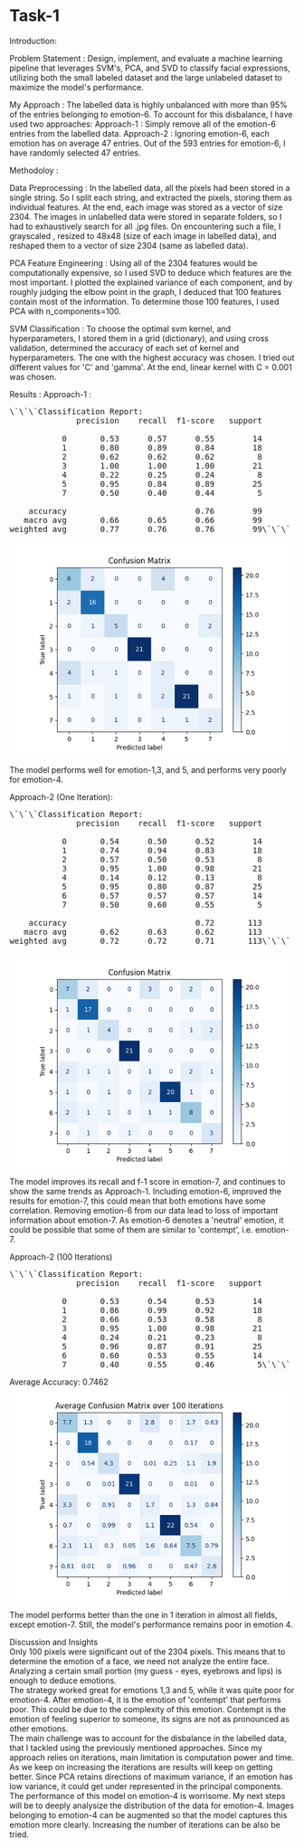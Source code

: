 # Task-1

Introduction:

Problem Statement :
Design, implement, and evaluate a machine learning pipeline that leverages SVM's, PCA, and SVD to classify facial expressions, utilizing both the small labeled dataset and the large unlabeled dataset to maximize the model's performance.

My Approach :
The labelled data is highly unbalanced with more than 95% of the entries belonging to emotion-6. 
To account for this disbalance, I have used two approaches:
Approach-1 : Simply remove all of the emotion-6 entries from the labelled data.
Approach-2 : Ignoring emotion-6, each emotion has on average 47 entries. Out of the 593 entries for emotion-6, I have randomly selected 47 entries.


Methodoloy :

Data Preprocessing :
In the labelled data, all the pixels had been stored in a single string. So I split each string, and extracted the pixels, storing them as individual features. At the end, each image was stored as a vector of size 2304.
The images in unlabelled data were stored in separate folders, so I had to exhaustively search for all .jpg files. On encountering such a file, I grayscaled , resized to 48x48 (size of each image in labelled data), and reshaped them to a vector of size 2304 (same as labelled data).

PCA Feature Engineering :
Using all of the 2304 features would be computationally expensive, so I used SVD to deduce which features are the most important. I plotted the explained variance of each component, and by roughly judging the elbow point in the graph, I deduced that 100 features contain most of the information.
To determine those 100 features, I used PCA with n_components=100.

SVM Classification :
To choose the optimal svm kernel, and hyperparameters, I stored them in a grid (dictionary), and using cross validation, determined the accuracy of each set of kernel and hyperparameters. The one with the highest accuracy was chosen. I tried out different values for 'C' and 'gamma'. At the end, linear kernel with C = 0.001 was chosen.


Results :
Approach-1 :

<pre>\`\`\`Classification Report:
              precision    recall  f1-score   support

           0       0.53      0.57      0.55        14
           1       0.80      0.89      0.84        18
           2       0.62      0.62      0.62         8
           3       1.00      1.00      1.00        21
           4       0.22      0.25      0.24         8
           5       0.95      0.84      0.89        25
           7       0.50      0.40      0.44         5

    accuracy                           0.76        99
   macro avg       0.66      0.65      0.66        99
weighted avg       0.77      0.76      0.76        99\`\`\`</pre>

![Confusion Matrix of Approach-1](https://github.com/saranshikens/Epoch-Tasks/blob/main/Task-1/Images/Approach-1.png?raw=true)

The model performs well for emotion-1,3, and 5, and performs very poorly for emotion-4.


Approach-2 (One Iteration):

<pre>\`\`\`Classification Report:
              precision    recall  f1-score   support

           0       0.54      0.50      0.52        14
           1       0.74      0.94      0.83        18
           2       0.57      0.50      0.53         8
           3       0.95      1.00      0.98        21
           4       0.14      0.12      0.13         8
           5       0.95      0.80      0.87        25
           6       0.57      0.57      0.57        14
           7       0.50      0.60      0.55         5

    accuracy                           0.72       113
   macro avg       0.62      0.63      0.62       113
weighted avg       0.72      0.72      0.71       113\`\`\`</pre>

![Confusion Matrix of Approach-2 with One Iteration](https://github.com/saranshikens/Epoch-Tasks/blob/main/Task-1/Images/Approach-2%20One%20Itr.png?raw=true)

The model improves its recall and f-1 score in emotion-7, and continues to show the same trends as Approach-1.
Including emotion-6, improved the results for emotion-7, this could mean that both emotions have some correlation.
Removing emotion-6 from our data lead to loss of important information about emotion-7. As emotion-6 denotes a 'neutral'
emotion, it could be possible that some of them are similar to 'contempt', i.e. emotion-7.

Approach-2 (100 Iterations)

<pre>\`\`\`Classification Report:
              precision    recall  f1-score   support

           0       0.53      0.54      0.53        14
           1       0.86      0.99      0.92        18
           2       0.66      0.53      0.58         8
           3       0.95      1.00      0.98        21
           4       0.24      0.21      0.23         8
           5       0.96      0.87      0.91        25
           6       0.60      0.53      0.55        14
           7       0.40      0.55      0.46         5\`\`\`</pre>

Average Accuracy: 0.7462<br>
![Confusion Matrix of Approach-2 with One Iteration](https://github.com/saranshikens/Epoch-Tasks/blob/main/Task-1/Images/Approach-2%20100%20Itr.png?raw=true)

The model performs better than the one in 1 iteration in almost all fields, except emotion-7. Still, the model's performance remains poor in emotion 4.


Discussion and Insights<br>
Only 100 pixels were significant out of the 2304 pixels. This means that to determine the emotion of a face, we need not analyze the entire face. Analyzing a certain small portion (my guess - eyes, eyebrows and lips) is enough to deduce emotions.<br>
The strategy worked great for emotions 1,3 and 5, while it was quite poor for emotion-4. After emotion-4, it is the emotion of 'contempt' that performs poor. This could be due to the complexity of this emotion. Contempt is the emotion of feeling superior to someone, its signs are not as pronounced as other emotions.<br>
The main challenge was to account for the disbalance in the labelled data, that I tackled using the previously mentioned approaches.
Since my approach relies on iterations, main limitation is computation power and time. As we keep on increasing the iterations are results will keep on getting better. Since PCA retains directions of maximum variance, if an emotion has low variance, it could get under represented in the principal components.<br>
The performance of this model on emotion-4 is worrisome. My next steps will be to deeply analysize the distribution of the data for emotion-4. Images belonging to emotion-4 can be augmented so that the model captures this emotion more clearly. Increasing the number of iterations can be also be tried.
